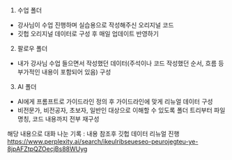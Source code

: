 1. 수업 폴더
- 강사님이 수업 진행하며 실습용으로 작성해주신 오리지널 코드
- 깃헙 오리지널 데이터로 구성 후 매일 업데이트 반영하기


2. 팔로우 폴더
- 내가 강사님 수업 들으면서 작성했던 데이터(주석이나 코드 작성했던 순서, 흐름 등 부가적인 내용이 포함되어 있음) 구성


3. AI 폴더
- AI에게 프롬프트로 가이드라인 정의 후 가이드라인에 맞게 리뉴얼 데이터 구성
- 비전문가, 비전공자, 초보자, 일반인 대상으로 이해할 수 있도록 폴더 트리부터 파일 명칭, 코드 내용까지 전부 재구성


해당 내용으로 대화 나눈 기록 : 내용 참조후 깃헙 데이터 리뉴얼 진행
https://www.perplexity.ai/search/ikeulribseueseo-peurojegteu-ye-8jpAFZtpQZOecjBs88WUyg